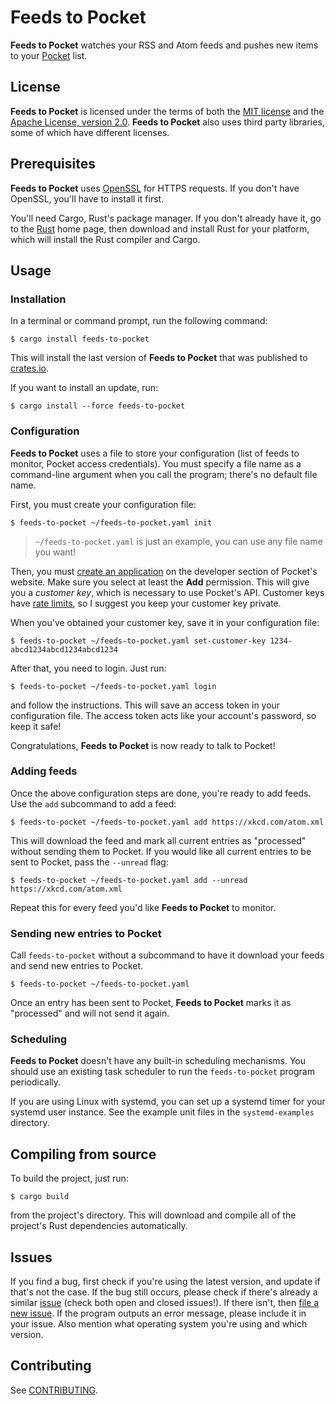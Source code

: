 # Feeds to Pocket

<b>Feeds to Pocket</b> watches your RSS and Atom feeds
and pushes new items to your [Pocket][pocket] list.

[pocket]: https://getpocket.com/

## License

<b>Feeds to Pocket</b> is licensed
under the terms of both the [MIT license][license-mit]
and the [Apache License, version 2.0][license-apache].
<b>Feeds to Pocket</b> also uses third party libraries,
some of which have different licenses.

[license-mit]: LICENSE-MIT
[license-apache]: LICENSE-APACHE

## Prerequisites

<b>Feeds to Pocket</b> uses [OpenSSL][openssl] for HTTPS requests.
If you don't have OpenSSL,
you'll have to install it first.

You'll need Cargo, Rust's package manager.
If you don't already have it,
go to the [Rust][rust] home page,
then download and install Rust for your platform,
which will install the Rust compiler and Cargo.

## Usage

### Installation

In a terminal or command prompt,
run the following command:

    $ cargo install feeds-to-pocket

This will install the last version of <b>Feeds to Pocket</b>
that was published to [crates.io][crate].

If you want to install an update, run:

    $ cargo install --force feeds-to-pocket

[openssl]: https://www.openssl.org/
[rust]: https://www.rust-lang.org/
[crate]: https://crates.io/crates/feeds-to-pocket

### Configuration

<b>Feeds to Pocket</b> uses a file to store your configuration
(list of feeds to monitor, Pocket access credentials).
You must specify a file name as a command-line argument
when you call the program;
there's no default file name.

First, you must create your configuration file:

    $ feeds-to-pocket ~/feeds-to-pocket.yaml init

> `~/feeds-to-pocket.yaml` is just an example,
> you can use any file name you want!

Then, you must [create an application][create-app]
on the developer section of Pocket's website.
Make sure you select at least the <b>Add</b> permission.
This will give you a *customer key*,
which is necessary to use Pocket's API.
Customer keys have [rate limits][rate-limits],
so I suggest you keep your customer key private.

When you've obtained your customer key,
save it in your configuration file:

    $ feeds-to-pocket ~/feeds-to-pocket.yaml set-customer-key 1234-abcd1234abcd1234abcd1234

After that, you need to login.
Just run:

    $ feeds-to-pocket ~/feeds-to-pocket.yaml login

and follow the instructions.
This will save an access token in your configuration file.
The access token acts like your account's password,
so keep it safe!

Congratulations, <b>Feeds to Pocket</b> is now ready to talk to Pocket!

### Adding feeds

Once the above configuration steps are done,
you're ready to add feeds.
Use the `add` subcommand to add a feed:

    $ feeds-to-pocket ~/feeds-to-pocket.yaml add https://xkcd.com/atom.xml

This will download the feed
and mark all current entries as "processed"
without sending them to Pocket.
If you would like all current entries to be sent to Pocket,
pass the `--unread` flag:

    $ feeds-to-pocket ~/feeds-to-pocket.yaml add --unread https://xkcd.com/atom.xml

Repeat this for every feed you'd like <b>Feeds to Pocket</b> to monitor.

### Sending new entries to Pocket

Call `feeds-to-pocket` without a subcommand
to have it download your feeds
and send new entries to Pocket.

    $ feeds-to-pocket ~/feeds-to-pocket.yaml

Once an entry has been sent to Pocket,
<b>Feeds to Pocket</b> marks it as "processed"
and will not send it again.

### Scheduling

<b>Feeds to Pocket</b> doesn't have any built-in scheduling mechanisms.
You should use an existing task scheduler
to run the `feeds-to-pocket` program periodically.

If you are using Linux with systemd,
you can set up a systemd timer
for your systemd user instance.
See the example unit files in the `systemd-examples` directory.

[create-app]: https://getpocket.com/developer/apps/new
[rate-limits]: https://getpocket.com/developer/docs/rate-limits

## Compiling from source

To build the project, just run:

    $ cargo build

from the project's directory.
This will download and compile
all of the project's Rust dependencies automatically.

## Issues

If you find a bug,
first check if you're using the latest version,
and update if that's not the case.
If the bug still occurs,
please check if there's already a similar [issue][issues]
(check both open and closed issues!).
If there isn't, then [file a new issue][new-issue].
If the program outputs an error message,
please include it in your issue.
Also mention what operating system you're using and which version.

[issues]: https://github.com/FraGag/feeds-to-pocket/issues
[new-issue]: https://github.com/FraGag/feeds-to-pocket/issues/new

## Contributing

See [CONTRIBUTING][contributing].

[contributing]: CONTRIBUTING.md
